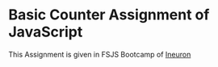 # Basic Counter Assignment of JavaScript

This Assignment is given in FSJS Bootcamp of [Ineuron](https://ineuron.ai)